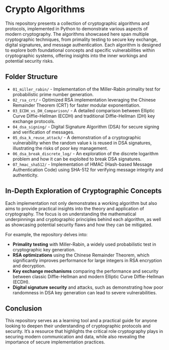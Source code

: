 # Crypto Algorithms 

This repository presents a collection of cryptographic algorithms and protocols, implemented in Python to demonstrate various aspects of modern cryptography. The algorithms showcased here span multiple cryptographic techniques, from primality testing to secure key exchange, digital signatures, and message authentication. Each algorithm is designed to explore both foundational concepts and specific vulnerabilities within cryptographic systems, offering insights into the inner workings and potential security risks.

## Folder Structure

- `01_miller_rabin/` - Implementation of the Miller-Rabin primality test for probabilistic prime number generation.
- `02_rsa_crt/` - Optimized RSA implementation leveraging the Chinese Remainder Theorem (CRT) for faster modular exponentiation.
- `03_ECDH_vs_DH_Comparison/` - A detailed comparison between Elliptic Curve Diffie-Hellman (ECDH) and traditional Diffie-Hellman (DH) key exchange protocols.
- `04_dsa_signing/` - Digital Signature Algorithm (DSA) for secure signing and verification of messages.
- `05_dsa_k_reuse_attack/` - A demonstration of a cryptographic vulnerability when the random value `k` is reused in DSA signatures, illustrating the risks of poor key management.
- `06_dsa_break_discrete_log/` - An exploration of the discrete logarithm problem and how it can be exploited to break DSA signatures.
- `07_hmac_sha512/` - Implementation of HMAC (Hash-based Message Authentication Code) using SHA-512 for verifying message integrity and authenticity.

## In-Depth Exploration of Cryptographic Concepts

Each implementation not only demonstrates a working algorithm but also aims to provide practical insights into the theory and application of cryptography. The focus is on understanding the mathematical underpinnings and cryptographic principles behind each algorithm, as well as showcasing potential security flaws and how they can be mitigated.

For example, the repository delves into:
- **Primality testing** with Miller-Rabin, a widely used probabilistic test in cryptographic key generation.
- **RSA optimizations** using the Chinese Remainder Theorem, which significantly improves performance for large integers in RSA encryption and decryption.
- **Key exchange mechanisms** comparing the performance and security between classic Diffie-Hellman and modern Elliptic Curve Diffie-Hellman (ECDH).
- **Digital signature security** and attacks, such as demonstrating how poor randomness in DSA key generation can lead to severe vulnerabilities.

## Conclusion

This repository serves as a learning tool and a practical guide for anyone looking to deepen their understanding of cryptographic protocols and security. It’s a resource that highlights the critical role cryptography plays in securing modern communication and data, while also revealing the importance of secure implementation practices.

